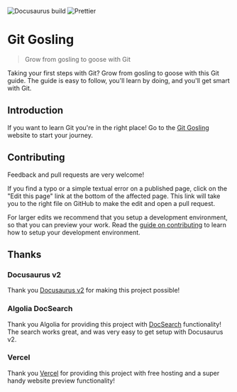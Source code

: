 ![Docusaurus build](https://github.com/HonkingGoose/git-gosling/workflows/Docusaurus%20build/badge.svg)
![Prettier](https://github.com/HonkingGoose/git-gosling/workflows/Prettier/badge.svg)

# Git Gosling

> Grow from gosling to goose with Git

Taking your first steps with Git?
Grow from gosling to goose with this Git guide.
The guide is easy to follow, you'll learn by doing, and you'll get smart with Git.

## Introduction

If you want to learn Git you're in the right place!
Go to the [Git Gosling](https://git-gosling.vercel.app/) website to start your journey.

## Contributing

Feedback and pull requests are very welcome!

If you find a typo or a simple textual error on a published page, click on the "Edit this page" link at the bottom of the affected page.
This link will take you to the right file on GitHub to make the edit and open a pull request.

For larger edits we recommend that you setup a development environment, so that you can preview your work.
Read the [guide on contributing](.github/contributing.md) to learn how to setup your development environment.

## Thanks

### Docusaurus v2

Thank you [Docusaurus v2](https://docusaurus.io/) for making this project possible!

### Algolia DocSearch

Thank you Algolia for providing this project with [DocSearch](https://docsearch.algolia.com/) functionality!
The search works great, and was very easy to get setup with Docusaurus v2.

### Vercel

Thank you [Vercel](https://vercel.com/) for providing this project with free hosting and a super handy website preview functionality!

